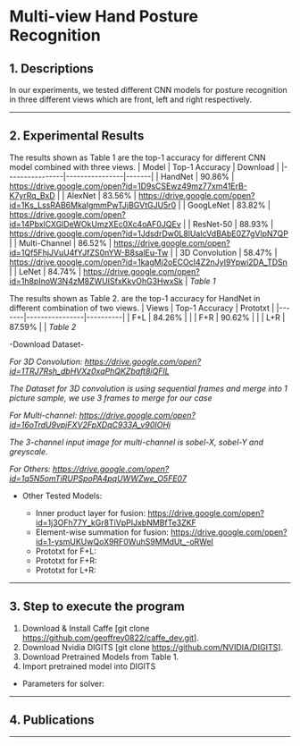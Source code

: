 # Multi-view Hand Posture Recognition

## 1. Descriptions
In our experiments, we tested different CNN models for posture recognition in three different views which are front, left and right respectively.
___

## 2. Experimental Results
The results shown as Table 1 are the top-1 accuracy for different CNN model combined with three views.
| Model          | Top-1 Accuracy | Download |
|----------------|----------------|-------|
| HandNet        | 90.86%         |   https://drive.google.com/open?id=1D9sCSEwz49mz77xm41ErB-K7yrRq_BxD    |
| AlexNet        | 83.56%         |   https://drive.google.com/open?id=1Ks_LssRAB6MkaIgmmPwTJjBGVtGJU5r0    |
| GoogLeNet      | 83.82%         |   https://drive.google.com/open?id=14PbxlCXGlDeWOkUmzXEc0Xc4oAF0JQEv    |
| ResNet-50      | 88.93%         |   https://drive.google.com/open?id=1JdsdrDw0L8lUaIcVdBAbE0Z7gVlpN7QP    |
| Multi-Channel  | 86.52%         |   https://drive.google.com/open?id=1Qf5FhjJVuU4fYJfZS0nYW-B8salEu-Tw    |
| 3D Convolution | 58.47%         |   https://drive.google.com/open?id=1kagMj2oECOcI4Z2nJyI9Ypwi2DA_TDSn    |
| LeNet          | 84.74%         |   https://drive.google.com/open?id=1h8pInoW3N4zM8ZWUISfxKkvOhG3HwxSk    |
*Table 1*

The results shown as Table 2. are the top-1 accuracy for HandNet in different combination of two views.
| Views | Top-1 Accuracy | Prototxt |
|-------|----------------|----------|
| F+L   | 84.26%         |          |
| F+R   | 90.62%         |          |
| L+R   | 87.59%         |          |
*Table 2*

-Download Dataset-

*For 3D Convolution: https://drive.google.com/open?id=1TRJ7Rsh_dbHVXz0xqPhQKZbaft8iQFIL*

*The Dataset for 3D convolution is using sequential frames and merge into 1 picture sample, we use 3 frames to merge for our case*

*For Multi-channel: https://drive.google.com/open?id=16oTrdU9vpjFXV2FpXDqC933A_v90IOHj*

*The 3-channel input image for multi-channel is sobel-X, sobel-Y and greyscale.*

*For Others: https://drive.google.com/open?id=1q5N5omTiRUPSpoPA4pqUWWZwe_O5FE07*


- Other Tested Models:

    - Inner product layer for fusion: https://drive.google.com/open?id=1j3OFh77Y_kGr8TiVpPIJxbNMBfTe3ZKF
    - Element-wise summation for fusion: https://drive.google.com/open?id=1-ysmUKUwQoX9RF0WuhS9MMdUt_-oRWeI
    - Prototxt for F+L: 
    - Prototxt for F+R: 
    - Prototxt for L+R: 

    

___

## 3. Step to execute the program
1. Download & Install Caffe [git clone https://github.com/geoffrey0822/caffe_dev.git].
2. Download Nvidia DIGITS [git clone https://github.com/NVIDIA/DIGITS].
3. Download Pretrained Models from Table 1.
4. Import pretrained model into DIGITS

* Parameters for solver:

___
## 4. Publications
___